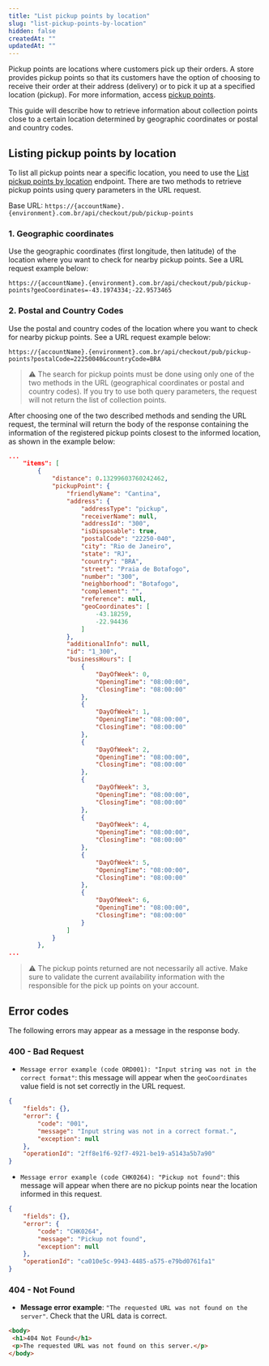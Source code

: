 ```yaml
---
title: "List pickup points by location"
slug: "list-pickup-points-by-location"
hidden: false
createdAt: ""
updatedAt: ""
---
```

Pickup points are locations where customers pick up their orders. A store provides pickup points so that its customers have the option of choosing to receive their order at their address (delivery) or to pick it up at a specified location (pickup). For more information, access [pickup points](https://help.vtex.com/en/tutorial/pickup-points--2fljn6wLjn8M4lJHA6HP3R).

This guide will describe how to retrieve information about collection points close to a certain location determined by geographic coordinates or postal and country codes.

## Listing pickup points by location

To list all pickup points near a specific location, you need to use the [List pickup points by location](https://developers.vtex.com/docs/api-reference/checkout-api#get-/api/checkout/pub/pickup-points) endpoint. There are two methods to retrieve pickup points using query parameters in the URL request.

Base URL: `https://{accountName}.{environment}.com.br/api/checkout/pub/pickup-points`

### 1. Geographic coordinates

Use the geographic coordinates (first longitude, then latitude) of the location where you want to check for nearby pickup points. See a URL request example below:

`https://{accountName}.{environment}.com.br/api/checkout/pub/pickup-points?geoCoordinates=-43.1974334;-22.9573465`

### 2. Postal and Country Codes

Use the postal and country codes of the location where you want to check for nearby pickup points. See a URL request example below:

`https://{accountName}.{environment}.com.br/api/checkout/pub/pickup-points?postalCode=22250040&countryCode=BRA`

> ⚠️ The search for pickup points must be done using only one of the two methods in the URL (geographical coordinates or postal and country codes). If you try to use both query parameters, the request will not return the list of collection points.

After choosing one of the two described methods and sending the URL request, the terminal will return the body of the response containing the information of the registered pickup points closest to the informed location, as shown in the example below:

```json
...
    "items": [
        {
            "distance": 0.13299603760242462,
            "pickupPoint": {
                "friendlyName": "Cantina",
                "address": {
                    "addressType": "pickup",
                    "receiverName": null,
                    "addressId": "300",
                    "isDisposable": true,
                    "postalCode": "22250-040",
                    "city": "Rio de Janeiro",
                    "state": "RJ",
                    "country": "BRA",
                    "street": "Praia de Botafogo",
                    "number": "300",
                    "neighborhood": "Botafogo",
                    "complement": "",
                    "reference": null,
                    "geoCoordinates": [
                        -43.18259,
                        -22.94436
                    ]
                },
                "additionalInfo": null,
                "id": "1_300",
                "businessHours": [
                    {
                        "DayOfWeek": 0,
                        "OpeningTime": "08:00:00",
                        "ClosingTime": "08:00:00"
                    },
                    {
                        "DayOfWeek": 1,
                        "OpeningTime": "08:00:00",
                        "ClosingTime": "08:00:00"
                    },
                    {
                        "DayOfWeek": 2,
                        "OpeningTime": "08:00:00",
                        "ClosingTime": "08:00:00"
                    },
                    {
                        "DayOfWeek": 3,
                        "OpeningTime": "08:00:00",
                        "ClosingTime": "08:00:00"
                    },
                    {
                        "DayOfWeek": 4,
                        "OpeningTime": "08:00:00",
                        "ClosingTime": "08:00:00"
                    },
                    {
                        "DayOfWeek": 5,
                        "OpeningTime": "08:00:00",
                        "ClosingTime": "08:00:00"
                    },
                    {
                        "DayOfWeek": 6,
                        "OpeningTime": "08:00:00",
                        "ClosingTime": "08:00:00"
                    }
                ]
            }
        },
...
```

> ⚠️ The pickup points returned are not necessarily all active. Make sure to validate the current availability information with the responsible for the pick up points on your account.

## Error codes

The following errors may appear as a message in the response body.

### 400 - Bad Request

- `Message error example (code ORD001): "Input string was not in the correct format"`: this message will appear when the `geoCoordinates` value field is not set correctly in the URL request.

```json
{
    "fields": {},
    "error": {
        "code": "001",
        "message": "Input string was not in a correct format.",
        "exception": null
    },
    "operationId": "2ff8e1f6-92f7-4921-be19-a5143a5b7a90"
}
```

- `Message error example (code CHK0264): "Pickup not found"`: this message will appear when there are no pickup points near the location informed in this request.

```json
{
    "fields": {},
    "error": {
        "code": "CHK0264",
        "message": "Pickup not found",
        "exception": null
    },
    "operationId": "ca010e5c-9943-4485-a575-e79bd0761fa1"
}
```

### 404 - Not Found

- **Message error example**: `"The requested URL was not found on the server"`. Check that the URL data is correct.

```html
<body>
 <h1>404 Not Found</h1>
 <p>The requested URL was not found on this server.</p>
</body>
```
